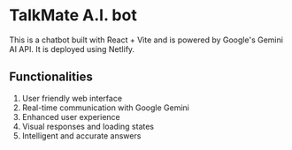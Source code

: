 # TalkMate A.I. bot
This is a chatbot built with React + Vite and is powered by Google's Gemini AI API.
It is deployed using Netlify.

## Functionalities
1. User friendly web interface
2. Real-time communication with Google Gemini
3. Enhanced user experience
4. Visual responses and loading states
5. Intelligent and accurate answers

